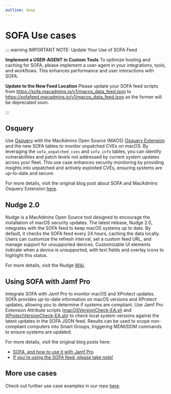 ```yaml
---
outline: deep
---
```


# SOFA Use cases 

::: warning IMPORTANT NOTE: Update Your Use of SOFA Feed

**Implement a USER-AGENT in Custom Tools**
To optimize hosting and caching for SOFA, please implement a user-agent in your integrations, tools, and workflows. This enhances performance and user interactions with SOFA.

**Update to the New Feed Location**
Please update your SOFA feed scripts from https://sofa.macadmins.io/v1/macos_data_feed.json to https://sofafeed.macadmins.io/v1/macos_data_feed.json as the former will be deprecated soon.

:::

## Osquery

Use [Osquery](https://osquery.io) with the MacAdmins Open Source (MAOS) [Osquery Extension](https://github.com/macadmins/osquery-extension) and the new SOFA tables to monitor unpatched CVEs on macOS. By leveraging the `sofa_unpatched_cves` and `sofa_info` tables, you can identify vulnerabilities and patch levels not addressed by current system updates across your fleet. This use case enhances security monitoring by providing insights into unpatched and actively exploited CVEs, ensuring systems are up-to-date and secure.

For more details, visit the original blog post about SOFA and MacAdmins Osquery Extension [here](https://grahamgilbert.com/blog/2024/05/03/investigating-unpatched-cves-with-osquery-and-sofa/). 

## Nudge 2.0
Nudge is a MacAdmins Open Source tool designed to encourage the installation of macOS security updates. The latest release, Nudge 2.0, integrates with the SOFA feed to keep macOS systems up to date. By default, it checks the SOFA feed every 24 hours, caching the data locally. Users can customize the refresh interval, set a custom feed URL, and manage support for unsupported devices. Customizable UI elements indicate when a device is unsupported, with text fields and overlay icons to highlight this status.

For more details, visit the Nudge [Wiki](https://github.com/macadmins/nudge/wiki/v2.0-features).


## Using SOFA with Jamf Pro

Integrate SOFA with Jamf Pro to monitor macOS and XProtect updates. SOFA provides up-to-date information on macOS versions and XProtect updates, allowing you to determine if systems are compliant. Use Jamf Pro Extension Attribute scripts ([macOSVersionCheck-EA.sh](https://github.com/macadmins/sofa/blob/main/tool-scripts/macOSVersionCheck-EA.sh) and [XProtectVersionCheck-EA.sh](https://github.com/macadmins/sofa/blob/main/tool-scripts/XProtectVersionCheck-EA.sh)) to check local system versions against the latest updates in the SOFA JSON feed. Results can be used to scope non-compliant computers into Smart Groups, triggering MDM/DDM commands to ensure systems are updated.

For more details, visit the original blog posts here:
- [SOFA, and how to use it with Jamf Pro](https://grahamrpugh.com/2024/04/29/sofa-and-jamf-pro.html)
- [If you're using the SOFA feed, please take note!](https://grahamrpugh.com/2024/07/22/sofa-new-feed.html)

## More use cases 

Check out further use case examples in our repo [here](https://github.com/macadmins/sofa/tree/main/tool-scripts).
